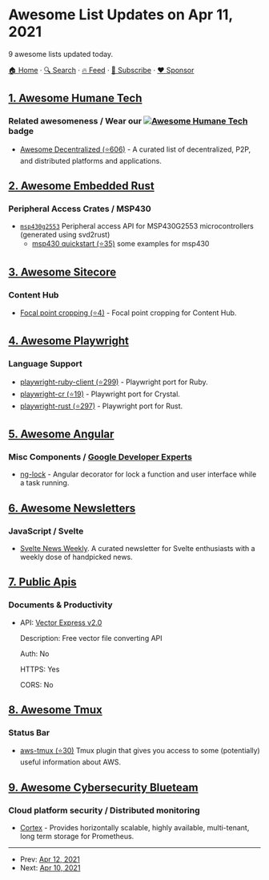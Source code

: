 # Awesome List Updates on Apr 11, 2021

9 awesome lists updated today.

[🏠 Home](/README.md) · [🔍 Search](https://www.trackawesomelist.com/search/) · [🔥 Feed](https://www.trackawesomelist.com/rss.xml) · [📮 Subscribe](https://trackawesomelist.us17.list-manage.com/subscribe?u=d2f0117aa829c83a63ec63c2f&id=36a103854c) · [❤️  Sponsor](https://github.com/sponsors/theowenyoung)



## [1. Awesome Humane Tech](/content/humanetech-community/awesome-humane-tech/README.md)

### Related awesomeness / Wear our   [![Awesome Humane Tech](https://raw.githubusercontent.com/humanetech-community/awesome-humane-tech/main/humane-tech-badge.svg?sanitize=true)](https://github.com/humanetech-community/awesome-humane-tech)   badge

*   [Awesome Decentralized (⭐606)](https://github.com/croqaz/awesome-decentralized) - A curated list of decentralized, P2P, and distributed platforms and applications.

## [2. Awesome Embedded Rust](/content/rust-embedded/awesome-embedded-rust/README.md)

### Peripheral Access Crates / MSP430

*   [`msp430g2553`](https://github.com/japaric/msp430g2553) Peripheral access API for MSP430G2553 microcontrollers (generated using svd2rust)
    *   [msp430 quickstart (⭐35)](https://github.com/rust-embedded/msp430-quickstart) some examples for msp430

## [3. Awesome Sitecore](/content/MartinMiles/awesome-sitecore/README.md)

### Content Hub

*   [Focal point cropping (⭐4)](https://github.com/robhabraken/content-hub-focal-point-cropping) - Focal point cropping for Content Hub.

## [4. Awesome Playwright](/content/mxschmitt/awesome-playwright/README.md)

### Language Support

*   [playwright-ruby-client (⭐299)](https://github.com/YusukeIwaki/playwright-ruby-client) - Playwright port for Ruby.
*   [playwright-cr (⭐19)](https://github.com/naqvis/playwright-cr) - Playwright port for Crystal.
*   [playwright-rust (⭐297)](https://github.com/octaltree/playwright-rust) - Playwright port for Rust.

## [5. Awesome Angular](/content/PatrickJS/awesome-angular/README.md)

### Misc Components / [Google Developer Experts](https://developers.google.com/experts/all/technology/web-technologies)

*   [ng-lock](https://www.npmjs.com/package/ng-lock) - Angular decorator for lock a function and user interface while a task running.

## [6. Awesome Newsletters](/content/zudochkin/awesome-newsletters/README.md)

### JavaScript / Svelte

*   [Svelte News Weekly](https://svelte.news/weekly). A curated newsletter for Svelte enthusiasts with a weekly dose of handpicked news.

## [7. Public Apis](/content/public-apis/public-apis/README.md)

### Documents & Productivity

- API: [Vector Express v2.0](https://vector.express)

  Description: Free vector file converting API

  Auth: No

  HTTPS: Yes

  CORS: No



## [8. Awesome Tmux](/content/rothgar/awesome-tmux/README.md)

### Status Bar

*   [aws-tmux (⭐30)](https://github.com/darko-mesaros/aws-tmux) Tmux plugin that gives you access to some (potentially) useful information about AWS.

## [9. Awesome Cybersecurity Blueteam](/content/fabacab/awesome-cybersecurity-blueteam/README.md)

### Cloud platform security / Distributed monitoring

*   [Cortex](https://cortexmetrics.io/) - Provides horizontally scalable, highly available, multi-tenant, long term storage for Prometheus.

---

- Prev: [Apr 12, 2021](/content/2021/04/12/README.md)
- Next: [Apr 10, 2021](/content/2021/04/10/README.md)